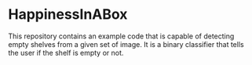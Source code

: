 # HappinessInABox
This repository contains an example code that is capable of detecting empty shelves from a given set of image. It is a binary classifier that tells the user if the shelf is empty or not.
